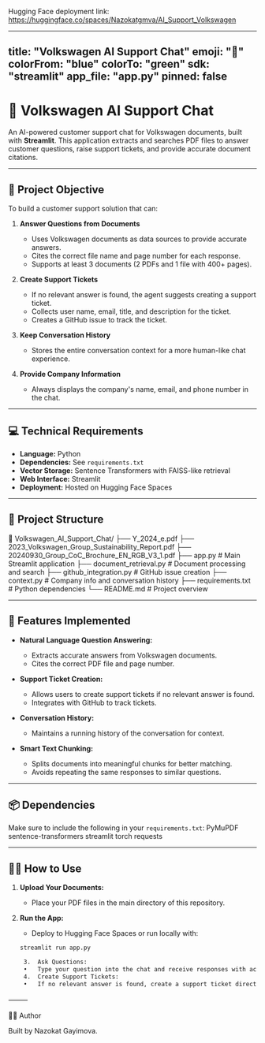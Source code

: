 
Hugging Face deployment link: https://huggingface.co/spaces/Nazokatgmva/AI_Support_Volkswagen

---
title: "Volkswagen AI Support Chat"
emoji: "🚗"
colorFrom: "blue"
colorTo: "green"
sdk: "streamlit"
app_file: "app.py"
pinned: false
---

# 🚗 Volkswagen AI Support Chat

An AI-powered customer support chat for Volkswagen documents, built with **Streamlit**. This application extracts and searches PDF files to answer customer questions, raise support tickets, and provide accurate document citations.

---

## 🎯 **Project Objective**

To build a customer support solution that can:

1. **Answer Questions from Documents**  
   - Uses Volkswagen documents as data sources to provide accurate answers.  
   - Cites the correct file name and page number for each response.  
   - Supports at least 3 documents (2 PDFs and 1 file with 400+ pages).  

2. **Create Support Tickets**  
   - If no relevant answer is found, the agent suggests creating a support ticket.  
   - Collects user name, email, title, and description for the ticket.  
   - Creates a GitHub issue to track the ticket.  

3. **Keep Conversation History**  
   - Stores the entire conversation context for a more human-like chat experience.  

4. **Provide Company Information**  
   - Always displays the company's name, email, and phone number in the chat.  

---

## 💻 **Technical Requirements**

- **Language:** Python  
- **Dependencies:** See `requirements.txt`  
- **Vector Storage:** Sentence Transformers with FAISS-like retrieval  
- **Web Interface:** Streamlit  
- **Deployment:** Hosted on Hugging Face Spaces  

---

## 📁 **Project Structure**
📁 Volkswagen_AI_Support_Chat/
├── Y_2024_e.pdf
├── 2023_Volkswagen_Group_Sustainability_Report.pdf
├── 20240930_Group_CoC_Brochure_EN_RGB_V3_1.pdf
├── app.py                   # Main Streamlit application
├── document_retrieval.py    # Document processing and search
├── github_integration.py    # GitHub issue creation
├── context.py               # Company info and conversation history
├── requirements.txt         # Python dependencies
└── README.md                # Project overview

---

## 🚀 **Features Implemented**

- **Natural Language Question Answering:**  
  - Extracts accurate answers from Volkswagen documents.  
  - Cites the correct PDF file and page number.  

- **Support Ticket Creation:**  
  - Allows users to create support tickets if no relevant answer is found.  
  - Integrates with GitHub to track tickets.  

- **Conversation History:**  
  - Maintains a running history of the conversation for context.  

- **Smart Text Chunking:**  
  - Splits documents into meaningful chunks for better matching.  
  - Avoids repeating the same responses to similar questions.  

---

## 📦 **Dependencies**

Make sure to include the following in your `requirements.txt`:
PyMuPDF
sentence-transformers
streamlit
torch
requests

---

## 👨‍💻 **How to Use**

1. **Upload Your Documents:**  
   - Place your PDF files in the main directory of this repository.  

2. **Run the App:**  
   - Deploy to Hugging Face Spaces or run locally with:  
   ```bash
   streamlit run app.py

   	3.	Ask Questions:
	•	Type your question into the chat and receive responses with accurate citations.
	4.	Create Support Tickets:
	•	If no relevant answer is found, create a support ticket directly from the chat.

⸻

👩‍💻 Author

Built by Nazokat Gayimova.
